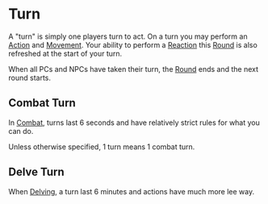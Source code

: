 # Turn

A "turn" is simply one players turn to act. On a turn you may perform an [Action](Action.md) and [Movement](../Combat/Movement.md). Your ability to perform a [Reaction](../Combat/Reaction.md) this [Round](Round.md) is also refreshed at the start of your turn.

When all PCs and NPCs have taken their turn, the [Round](Round.md) ends and the next round starts.

## Combat Turn

In [Combat](../Combat/Combat.md), turns last 6 seconds and have relatively strict rules for what you can do.

Unless otherwise specified, 1 turn means 1 combat turn.

## Delve Turn

When [Delving](../Exploration/Delving.md), a turn last 6 minutes and actions have much more lee way.
